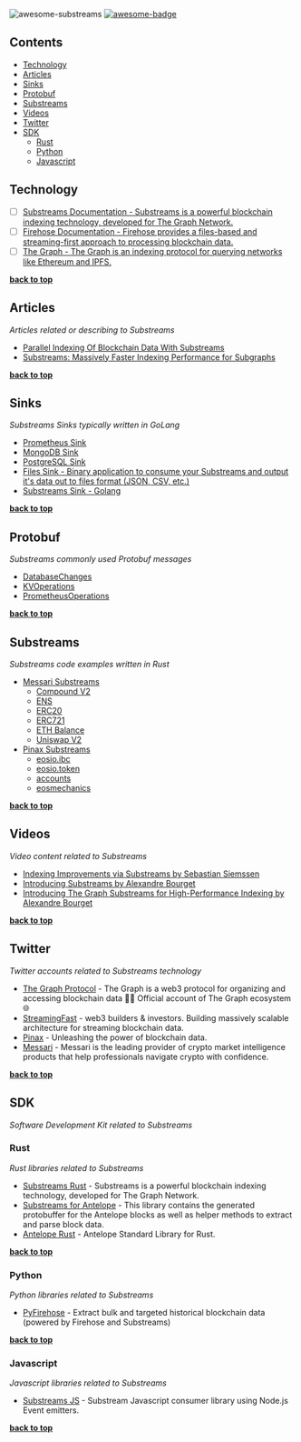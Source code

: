 ![awesome-substreams](https://user-images.githubusercontent.com/550895/217890452-86ae6388-6570-4393-8d82-cedf5e783e0e.png)
[![awesome-badge](https://awesome.re/badge-flat.svg)](https://awesome.re)

<!-- omit from toc -->
## Contents

- [Technology](#technology)
- [Articles](#articles)
- [Sinks](#sinks)
- [Protobuf](#protobuf)
- [Substreams](#substreams)
- [Videos](#videos)
- [Twitter](#twitter)
- [SDK](#sdk)
  - [Rust](#rust)
  - [Python](#python)
  - [Javascript](#javascript)

## Technology

- [ ] [Substreams Documentation - Substreams is a powerful blockchain indexing technology, developed for The Graph Network.](https://substreams.streamingfast.io)
- [ ] [Firehose Documentation - Firehose provides a files-based and streaming-first approach to processing blockchain data.](https://firehose.streamingfast.io)
- [ ] [The Graph - The Graph is an indexing protocol for querying networks like Ethereum and IPFS.](https://thegraph.com/)

**[back to top](#contents)**

## Articles

 *Articles related or describing to Substreams*

- [Parallel Indexing Of Blockchain Data With Substreams](https://messari.notion.site/Parallel-Indexing-Of-Blockchain-Data-With-Substreams-28e1da982a54459b9f928e88777aea9b)
- [Substreams: Massively Faster Indexing Performance for Subgraphs](https://thegraph.com/blog/substreams-parallel-processing/)

**[back to top](#contents)**

## Sinks

 *Substreams Sinks typically written in GoLang*

- [Prometheus Sink](https://github.com/pinax-network/substreams-sink-prometheus)
- [MongoDB Sink](https://github.com/streamingfast/substreams-sink-mongodb)
- [PostgreSQL Sink](https://github.com/streamingfast/substreams-sink-postgres)
- [Files Sink - Binary application to consume your Substreams and output it's data out to files format (JSON, CSV, etc.)](https://github.com/streamingfast/substreams-sink-files)
- [Substreams Sink - Golang](https://github.com/streamingfast/substreams-sink)

**[back to top](#contents)**

## Protobuf

 *Substreams commonly used Protobuf messages*

- [DatabaseChanges](https://github.com/streamingfast/substreams-database-change/blob/develop/proto/substreams/sink/database/v1/database.proto)
- [KVOperations](https://github.com/streamingfast/substreams-sink-kv/blob/main/proto/substreams/sink/kv/v1/kv.proto)
- [PrometheusOperations](https://github.com/pinax-network/substreams-sink-prometheus/blob/main/proto/substreams/sink/prometheus/v1/prometheus.proto)

**[back to top](#contents)**

## Substreams

 *Substreams code examples written in Rust*

- [Messari Substreams](https://github.com/messari/substreams)
  - [Compound V2](https://github.com/messari/substreams/tree/master/compound-v2)
  - [ENS](https://github.com/messari/substreams/tree/master/ens-names)
  - [ERC20](https://github.com/messari/substreams/tree/master/erc20-holdings)
  - [ERC721](https://github.com/messari/substreams/tree/master/erc721)
  - [ETH Balance](https://github.com/messari/substreams/tree/master/eth-balance)
  - [Uniswap V2](https://github.com/messari/substreams/tree/master/uniswap-v2)
- [Pinax Substreams](https://github.com/pinax-network/substreams)
  - [eosio.ibc](https://github.com/pinax-network/substreams/tree/develop/eosio.ibc)
  - [eosio.token](https://github.com/pinax-network/substreams/tree/develop/eosio.token)
  - [accounts](https://github.com/pinax-network/substreams/tree/develop/accounts)
  - [eosmechanics](https://github.com/pinax-network/substreams/tree/develop/eosmechanics)

**[back to top](#contents)**

## Videos

 *Video content related to Substreams*

- [Indexing Improvements via Substreams by Sebastian Siemssen](https://www.youtube.com/watch?v=Nn6k7A-TjVE)
- [Introducing Substreams by Alexandre Bourget](https://www.youtube.com/watch?v=qWxffTKpciU)
- [Introducing The Graph Substreams for High-Performance Indexing by Alexandre Bourget
](https://www.youtube.com/watch?v=K-nhC2FCB5k&t=506s)

**[back to top](#contents)**

## Twitter

 *Twitter accounts related to Substreams technology*

- [The Graph Protocol](https://twitter.com/graphprotocol) - The Graph is a web3 protocol for organizing and accessing blockchain data 🧑‍🚀 Official account of The Graph ecosystem 🌐
- [StreamingFast](https://twitter.com/streamingfastio) - web3 builders & investors. Building massively scalable architecture for streaming blockchain data.
- [Pinax](https://twitter.com/PinaxNetwork) - Unleashing the power of blockchain data.
- [Messari](https://twitter.com/MessariCrypto) - Messari is the leading provider of crypto market intelligence products that help professionals navigate crypto with confidence.

**[back to top](#contents)**

## SDK

 *Software Development Kit related to Substreams*

### Rust

 *Rust libraries related to Substreams*

- [Substreams Rust](https://github.com/streamingfast/substreams-rs) - Substreams is a powerful blockchain indexing technology, developed for The Graph Network.
- [Substreams for Antelope](https://github.com/pinax-network/substreams-antelope) - This library contains the generated protobuffer for the Antelope blocks as well as helper methods to extract and parse block data.
- [Antelope Rust](https://github.com/pinax-network/antelope.rs) - Antelope Standard Library for Rust.

**[back to top](#contents)**

### Python

 *Python libraries related to Substreams*

- [PyFirehose](https://github.com/pinax-network/pyfirehose) - Extract bulk and targeted historical blockchain data (powered by Firehose and Substreams)

**[back to top](#contents)**

### Javascript

 *Javascript libraries related to Substreams*

- [Substreams JS](https://github.com/pinax-network/substreams-js) - Substream Javascript consumer library using Node.js Event emitters.

**[back to top](#contents)**

